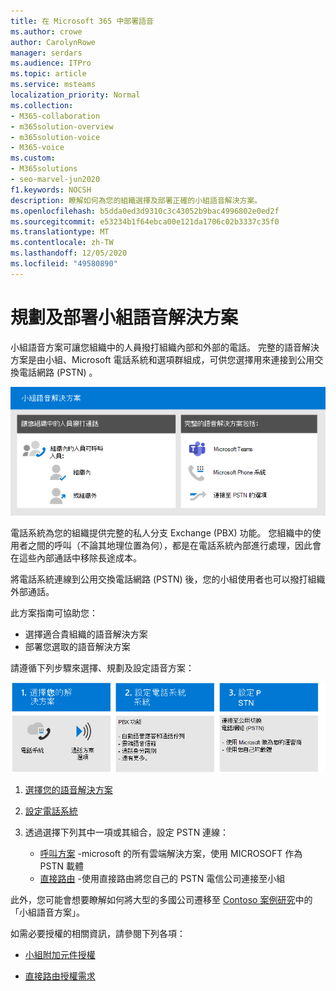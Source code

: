 ```yaml
---
title: 在 Microsoft 365 中部署語音
ms.author: crowe
author: CarolynRowe
manager: serdars
ms.audience: ITPro
ms.topic: article
ms.service: msteams
localization_priority: Normal
ms.collection:
- M365-collaboration
- m365solution-overview
- m365solution-voice
- M365-voice
ms.custom:
- M365solutions
- seo-marvel-jun2020
f1.keywords: NOCSH
description: 瞭解如何為您的組織選擇及部署正確的小組語音解決方案。
ms.openlocfilehash: b5dda0ed3d9310c3c43052b9bac4996802e0ed2f
ms.sourcegitcommit: e53234b1f64ebca00e121da1706c02b3337c35f0
ms.translationtype: MT
ms.contentlocale: zh-TW
ms.lasthandoff: 12/05/2020
ms.locfileid: "49580890"
---
```

# <a name="plan-and-deploy-a-teams-voice-solution"></a>規劃及部署小組語音解決方案

小組語音方案可讓您組織中的人員撥打組織內部和外部的電話。 完整的語音解決方案是由小組、Microsoft 電話系統和選項群組成，可供您選擇用來連接到公用交換電話網路 (PSTN) 。

![團隊語音方案概述](..\media\solutions-architecture-center\voice-concepts.png)

電話系統為您的組織提供完整的私人分支 Exchange (PBX) 功能。 您組織中的使用者之間的呼叫（不論其地理位置為何），都是在電話系統內部進行處理，因此會在這些內部通話中移除長途成本。  

將電話系統連線到公用交換電話網路 (PSTN) 後，您的小組使用者也可以撥打組織外部通話。

此方案指南可協助您：

- 選擇適合貴組織的語音解決方案
- 部署您選取的語音解決方案

請遵循下列步驟來選擇、規劃及設定語音方案：

![選擇您的語音解決方案](..\media\solutions-architecture-center\voice-solutions-overview-1.png)

1. [選擇您的語音解決方案](https://docs.microsoft.com/MicrosoftTeams/cloud-voice-landing-page?toc=/microsoft-365/solutions/toc.json&bc=/microsoft-365/solutions/breadcrumb/toc.json)

2. [設定電話系統](https://docs.microsoft.com/microsoftteams/setting-up-your-phone-system?toc=/microsoft-365/solutions/toc.json&bc=/microsoft-365/solutions/breadcrumb/toc.json)

3. 透過選擇下列其中一項或其組合，設定 PSTN 連線：
   - [呼叫方案](https://docs.microsoft.com/microsoftteams/set-up-calling-plans?toc=/microsoft-365/solutions/toc.json&bc=/microsoft-365/solutions/breadcrumb/toc.json) -microsoft 的所有雲端解決方案，使用 MICROSOFT 作為 PSTN 載體
   - [直接路由](https://docs.microsoft.com/microsoftteams/direct-routing-configure?toc=/microsoft-365/solutions/toc.json&bc=/microsoft-365/solutions/breadcrumb/toc.json) -使用直接路由將您自己的 PSTN 電信公司連接至小組 

此外，您可能會想要瞭解如何將大型的多國公司遷移至 [Contoso 案例研究](https://docs.microsoft.com/MicrosoftTeams/voice-case-study-overview?toc=/microsoft-365/solutions/toc.json&bc=/microsoft-365/solutions/breadcrumb/toc.json)中的「小組語音方案」。

如需必要授權的相關資訊，請參閱下列各項：

- [小組附加元件授權](https://docs.microsoft.com/microsoftteams/teams-add-on-licensing/microsoft-teams-add-on-licensing?tabs=enterprise#what-voice-features-are-available-with-my-plan/toc.json&bc=/microsoft-365/solutions/breadcrumb/toc.json)

- [直接路由授權需求](https://docs.microsoft.com/microsoftteams/direct-routing-plan#licensing-and-other-requirements/toc.json&bc=/microsoft-365/solutions/breadcrumb/toc.json)
